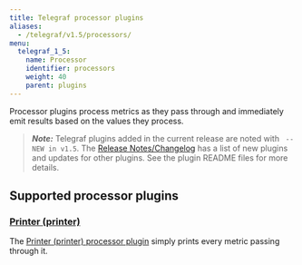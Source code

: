 ```yaml
---
title: Telegraf processor plugins
aliases:
  - /telegraf/v1.5/processors/
menu:
  telegraf_1_5:
    name: Processor
    identifier: processors
    weight: 40
    parent: plugins
---
```


Processor plugins process metrics as they pass through and immediately emit results based on the values they process.

> ***Note:*** Telegraf plugins added in the current release are noted with ` -- NEW in v1.5`.
>The [Release Notes/Changelog](/telegraf/v1.5/about_the_project/release-notes-changelog) has a list of new plugins and updates for other plugins. See the plugin README files for more details.


## Supported processor plugins

### [Printer (printer)](https://github.com/influxdata/telegraf/tree/release-1.4/plugins/processors/printer)

The [Printer (printer) processor plugin](https://github.com/influxdata/telegraf/tree/release-1.4/plugins/processors/printer) simply prints every metric passing through it.
